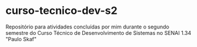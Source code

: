 # curso-tecnico-dev-s2
Repositório para atividades concluídas por mim durante o segundo semestre do Curso Técnico de Desenvolvimento de Sistemas no SENAI 1.34 "Paulo Skaf"
